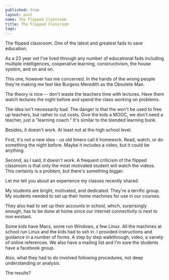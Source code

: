 ```yaml
---
published: true
layout: post
name: The Flopped Classroom
title: The Flopped Classroom
tags: 
---
```


The flipped classroom. One of the latest and greatest fads
to save education. 

As a 23 year vet I've lived through any number of educational fads
including multiple intelligences, cooperative learning, constructivism,
the house system, and on and on.

This one, however has me concerned. In the hands of the wrong people
they're making me feel like Burgess Meredith as the Obsolete Man.

The theory is nice -- don't waste the teachers time with
lectures. Have them watch lectures the night before and spend the
class working on problems.

The idea isn't necessarily bad. The danger is that the won't be used
to free up teachers, but rather to cut costs. Give the kids a MOOC, we
don't need a teacher, just a "learning coach." It's similar to the
blended learning bunk.

Besides, it doesn't work. At least not at the high school level.

First, it's not a new idea - us old timers call it homework. Read,
watch, or do something the night before. Maybe it includes a video,
but it could be anything.

Second, as I said, it doesn't work. A frequent criticism of the
flipped classroom is that only the most motivated student will watch
the videos. This certainly is a problem, but there's something bigger.

Let me tell you about an experience my classes recently shared.

My students are bright, motivated, and dedicated. They're a terrific
group. My students needed to set up their home machines for use in our courses.

They also had to set up their accounts in school, which, surprisingly
enough, has to be done at home since our internet connectivity is next
to non existant.

Some kids have Macs, some run Windows, a few Linux. All the machines
at school run Linux and the kids had to ssh in. I provided
instructions and guidance in a number of forms. A step by step
walkthrough, video, a variety of online references. We also have a
mailing list and I'm sure the students have a facebook group.

Also, what they had to do involved following procedures, not deep
understanding or analysis.

The results? 


